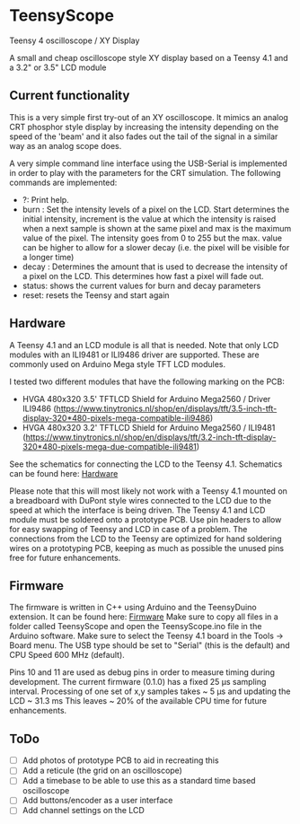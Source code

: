 # TeensyScope
Teensy 4 oscilloscope / XY Display

A small and cheap oscilloscope style XY display based on a Teensy 4.1
and a 3.2" or 3.5" LCD module

## Current functionality
This is a very simple first try-out of an XY oscilloscope.
It mimics an analog CRT phosphor style display by increasing the intensity
depending on the speed of the 'beam' and it also fades out the tail of the
signal in a similar way as an analog scope does.

A very simple command line interface using the USB-Serial is implemented
in order to play with the parameters for the CRT simulation.
The following commands are implemented:

- ?: Print help.
- burn <start> <increment> <max>: Set the intensity levels of a pixel on the
        LCD. Start determines the initial intensity, increment is the value
        at which the intensity is raised when a next sample is shown at the same
        pixel and max is the maximum value of the pixel.
        The intensity goes from 0 to 255 but the max. value can be higher to
        allow for a slower decay (i.e. the pixel will be visible for a longer time)
- decay <value>: Determines the amount that is used to decrease the intensity of
        a pixel on the LCD. This determines how fast a pixel will fade out.
- status: shows the current values for burn and decay parameters
- reset: resets the Teensy and start again

## Hardware
A Teensy 4.1 and an LCD module is all that is needed.
Note that only LCD modules with an ILI9481 or ILI9486 driver are supported.
These are commonly used on Arduino Mega style TFT LCD modules.

I tested two different modules that have the following marking on the PCB:

- HVGA 480x320 3.5' TFTLCD Shield for Arduino Mega2560 / Driver ILI9486
  (https://www.tinytronics.nl/shop/en/displays/tft/3.5-inch-tft-display-320*480-pixels-mega-compatible-ili9486)
- HVGA 480x320 3.2' TFTLCD Shield for Arduino Mega2560 / ILI9481
  (https://www.tinytronics.nl/shop/en/displays/tft/3.2-inch-tft-display-320*480-pixels-mega-due-compatible-ili9481)
  
See the schematics for connecting the LCD to the Teensy 4.1.
Schematics can be found here: [Hardware](Hardware)

Please note that this will most likely not work with a Teensy 4.1 mounted on
a breadboard with DuPont style wires connected to the LCD due to the speed
at which the interface is being driven.
The Teensy 4.1 and LCD module must be soldered onto a prototype PCB.
Use pin headers to allow for easy swapping of Teensy and LCD in case of a problem.
The connections from the LCD to the Teensy are optimized for hand soldering wires
on a prototyping PCB, keeping as much as possible the unused pins free for future
enhancements.

## Firmware
The firmware is written in C++ using Arduino and the TeensyDuino extension.
It can be found here: [Firmware](TeensyScope)
Make sure to copy all files in a folder called TeensyScope and open the
TeensyScope.ino file in the Arduino software. 
Make sure to select the Teensy 4.1 board in the Tools -> Board menu.
The USB type should be set to "Serial" (this is the default) and
CPU Speed 600 MHz (default).

Pins 10 and 11 are used as debug pins in order to measure timing 
during development.
The current firmware (0.1.0) has a fixed 25 µs sampling interval.
Processing of one set of x,y samples takes ~ 5 µs and updating the LCD ~ 31.3 ms
This leaves ~ 20% of the available CPU time for future enhancements.

## ToDo
- [ ] Add photos of prototype PCB to aid in recreating this
- [ ] Add a reticule (the grid on an oscilloscope)
- [ ] Add a timebase to be able to use this as a standard time based oscilloscope
- [ ] Add buttons/encoder as a user interface
- [ ] Add channel settings on the LCD